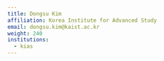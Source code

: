 ```yaml
---
title: Dongsu Kim
affiliation: Korea Institute for Advanced Study
email: dongsu.kim@kaist.ac.kr
weight: 240
institutions:
  - kias
---
```

